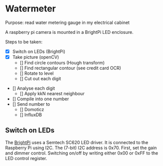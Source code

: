 # Watermeter

Purpose: read water metering gauge in my electrical cabinet

A raspberry pi camera is mounted in a BrightPi LED enclosure. 

Steps to be taken:
* [x] Switch on LEDs (BrightPi) 
* [x] Take picture (openCV) 
    * [] Find circle contours (Hough transform) 
    * [] Find rectangular contour (see credit card OCR) 
    * [] Rotate to level 
    * [] Cut out each digit 
* [] Analyse each digit 
    * [] Apply kkN nearest neighbour 
* [] Compile into one number 
* [] Send number to 
    * [] Domoticz 
    * [] InfluxDB 

## Switch on LEDs
The [BrightPi](https://uk.pi-supply.com/products/bright-pi-bright-white-ir-camera-light-raspberry-pi) uses a Semtech SC620 LED driver. It is connected to the Raspberry Pi using I2C.
The (7-bit) I2C address is 0x70. First, set the gain and dimmer control. Switching on/off by writing either 0x00 or 0xFF to the LED control register.



